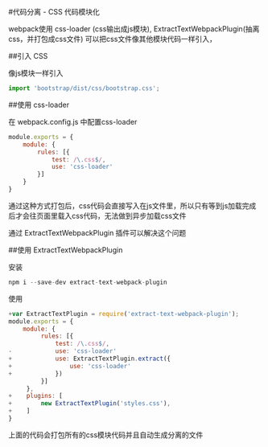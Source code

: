 #代码分离 - CSS 代码模块化

webpack使用 css-loader (css输出成js模块), ExtractTextWebpackPlugin(抽离css，并打包成css文件) 可以把css文件像其他模块代码一样引入，

##引入 CSS

像js模块一样引入

```javascript
import 'bootstrap/dist/css/bootstrap.css';
```

##使用 css-loader

在 webpack.config.js 中配置css-loader

```javascript
module.exports = {
    module: {
        rules: [{
            test: /\.css$/,
            use: 'css-loader'
        }]
    }
}
```

通过这种方式打包后，css代码会直接写入在js文件里，所以只有等到js加载完成后才会往页面里载入css代码，无法做到异步加载css文件

通过 ExtractTextWebpackPlugin 插件可以解决这个问题

##使用 ExtractTextWebpackPlugin

安装

```javascript
npm i --save-dev extract-text-webpack-plugin
```

使用

```javascript
+var ExtractTextPlugin = require('extract-text-webpack-plugin');
module.exports = {
    module: {
         rules: [{
             test: /\.css$/,
-            use: 'css-loader'
+            use: ExtractTextPlugin.extract({
+                use: 'css-loader'
+            })
         }]
     },
+    plugins: [
+        new ExtractTextPlugin('styles.css'),
+    ]
}
```

上面的代码会打包所有的css模块代码并且自动生成分离的文件
